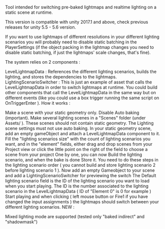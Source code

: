 Tool intended for switching pre-baked lightmaps and realtime lighting on a static scene at runtime.

This version is compatible with unity 2017.1 and above, check previous releases for unity 5.5 - 5.6 version.

If you want to use lightmaps of different resolutions in your different lighting scenarios you will probably need to disable static batching in the PlayerSettings (if the object packing in the lightmap changes you need to disable static batching, if just the lightmaps' scale changes, that's fine).

The system relies on 2 components :

LevelLightmapData : References the different lighting scenarios, builds the lighting, and stores the dependencies to the lightmaps.
LightingScenarioSwitcher : This is just an example of asset that calls the LevelLightmapData in order to switch lightmaps at runtime. You could build other components that call the LevelLightmapData in the same way but on different events (like you could use a box trigger running the same script on OnTriggerEnter ).
How it works :

Make a scene with your static geometry only. Disable Auto baking (important).
Make several lighting scenes in a "Scenes" folder (under Assets/ ). These scenes should not contain static geometry. The Lighting scene settings must not use auto baking.
In your static geometry scene, add an empty gameObject and attach a LevelLightmapData component to it.
Fill the "lighting scenarios size" with the count of lighting scenarios you want, and in the "element" fields, either drag and drop scenes from your Project view or click the little point on the right of the field to choose a scene from your project
One by one, you can now Build the lighting scenario, and when the bake is done Store it. You need to do these steps in the lighting scenario order ( you cannot build and store lighting scenario 2 before lighting scenario 1 ).
Now add an empty Gameobject to your scene and add a LightingScenarioSwitcher for previewing the switch
The Default lighting scenario field is the ID of the lighting scenario you want to load when you start playing. The ID is the number associated to the lighting scenario in the LevelLightmapData ( ID of "Element 0" is 0 for example )
Start playing and when clicking ( left mouse button or Fire1 if you have changed the input assignments ) the lightmaps should switch between your different lighting scenarios.
NEW :

Mixed lighting mode are supported (tested only "baked indirect" and "shadowmask")
